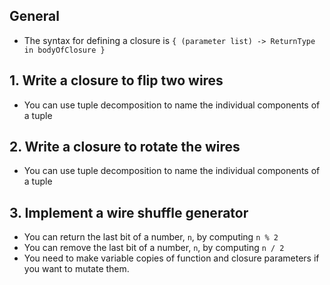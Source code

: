 ## General

- The syntax for defining a closure is `{ (parameter list) -> ReturnType in bodyOfClosure }`

## 1. Write a closure to flip two wires

- You can use tuple decomposition to name the individual components of a tuple

## 2. Write a closure to rotate the wires

- You can use tuple decomposition to name the individual components of a tuple

## 3. Implement a wire shuffle generator

- You can return the last bit of a number, `n`, by computing `n % 2`
- You can remove the last bit of a number, `n`, by computing `n / 2`
- You need to make variable copies of function and closure parameters if you want to mutate them.
